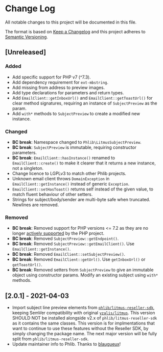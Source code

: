 # Change Log
All notable changes to this project will be documented in this file.

The format is based on [Keep a Changelog](http://keepachangelog.com/)
and this project adheres to [Semantic Versioning](http://semver.org/).

## [Unreleased]

### Added
- Add specific support for PHP v7 (^7.3).
- Add dependency requirement for `ext-mbstring`.
- Add missing from address to preview images.
- Add type declarations for parameters and return types.
- Add `EmailClient::getInboxUrl()` and `EmailClient::getToastUrl()` for clear
  method signatures, requiring an instance of `SubjectPreview` as the param.
- Add `with*` methods to `SubjectPreview` to create a modified new instance.
### Changed
- **BC break**: Namespace changed to `Phlib\LitmusSubjectPreview`.
- **BC break**: `SubjectPreview` is immutable, requiring constructor parameters.
- **BC break**: `EmailClient::hasInstance()` renamed to `EmailClient::create()` 
  to make it clearer that it returns a new instance, not a singleton.
- Change licence to LGPLv3 to match other Phlib projects.
- Unknown email client throws `DomainException` in
  `EmailClient::getInstance()` instead of generic `Exception`.
- `EmailClient::setHasToast()` returns self instead of the given value, to
  match fluent behaviour of other setters.
- Strings for subject/body/sender are multi-byte safe when truncated.
  Newlines are removed.
### Removed
- **BC break**: Removed support for PHP versions <= 7.2 as they are no longer
  [actively supported](https://php.net/supported-versions.php)
  by the PHP project.
- **BC break**: Removed `SubjectPreview::getEndpoint()`.
- **BC break**: Removed `SubjectPreview::getEmailClient()`.
  Use `EmailClient::getInstance()`.
- **BC break**: Removed `EmailClient::setSubjectPreview()`.
- **BC break**: Removed `EmailClient::getUrl()`.
  Use `getInboxUrl()` or `getToastUrl()`.
- **BC break**: Removed setters from `SubjectPreview` to give an immutable 
  object using constructor params. Modify an existing subject using `with*` 
  methods.

## [2.0.1] - 2021-04-03

- Import subject line preview elements from
  [`phlib/litmus-reseller-sdk`](https://github.com/phlib/litmus-reseller-sdk),
  keeping SemVer compatibility with original
  [`yzalis/litmus`](https://packagist.org/packages/yzalis/litmus).
  This version SHOULD NOT be installed alongside v2.x of
  `phlib/litmus-reseller-sdk` as it contains the same classes.
  This version is for implmentations that want to continue to use these
  features without the Reseller SDK, by simply changing the package name.
  The next major version will be fully split from `phlib/litmus-reseller-sdk`.
- Update maintainer info to Phlib.
  Thanks to [blaugueux](https://github.com/blaugueux)!
